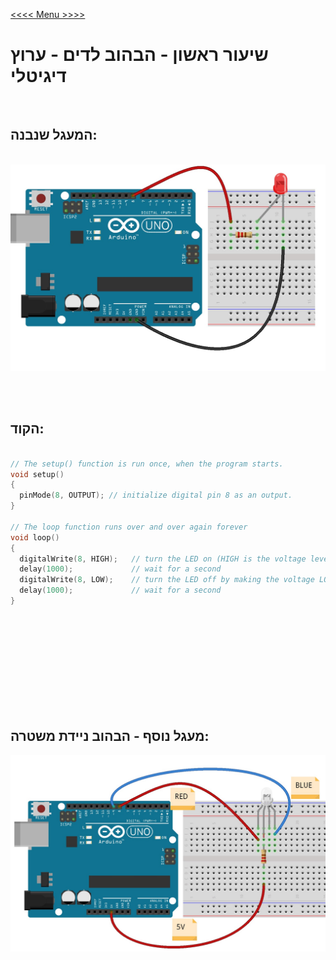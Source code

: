 [<<<< Menu >>>>](../README.md)

# שיעור ראשון - הבהוב לדים - ערוץ דיגיטלי
&nbsp;&nbsp;
## המעגל שנבנה:
&nbsp;
![Picture 1](data/image001.jpg)

<br><br>

## הקוד: 


```cpp

// The setup() function is run once, when the program starts.
void setup()
{
  pinMode(8, OUTPUT); // initialize digital pin 8 as an output.
}

// The loop function runs over and over again forever
void loop()
{
  digitalWrite(8, HIGH);   // turn the LED on (HIGH is the voltage level)
  delay(1000);             // wait for a second
  digitalWrite(8, LOW);    // turn the LED off by making the voltage LOW
  delay(1000);             // wait for a second
}
```

<br><br><br>
<br><br><br>
<br><br><br>


## מעגל נוסף - הבהוב ניידת משטרה:


![Picture 3](data/image002.jpg)
